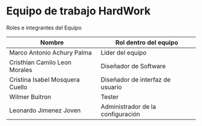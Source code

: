 
# Equipo de trabajo HardWork

Roles e integrantes del Equipo

| Nombre                              | Rol dentro del equipo |
| ----------------------------------- | --------------------- |
| Marco Antonio Achury Palma          | Líder del equipo      |
| Cristhian Camilo Leon Morales       | Diseñador de Software  |
| Cristina Isabel Mosquera Cuello     | Diseñador de interfaz de usuario  |
| Wilmer Buitron                      | Tester |
| Leonardo Jimenez Joven              | Administrador de la configuración  |

